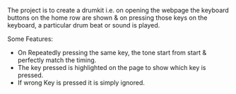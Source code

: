 The project is to create a drumkit i.e. on opening the webpage the keyboard buttons on the home row are shown & on pressing those keys on the keyboard, a particular drum beat or sound is played.

Some Features:
* On Repeatedly pressing the same key, the tone start from start & perfectly match the timing.
* The key pressed is highlighted on the page to show which key is pressed.
* If wrong Key is pressed it is simply ignored.